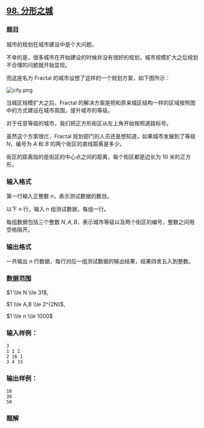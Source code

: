 ## [98\. 分形之城](https://www.acwing.com/problem/content/100/)

### 题目

城市的规划在城市建设中是个大问题。

不幸的是，很多城市在开始建设的时候并没有很好的规划，城市规模扩大之后规划不合理的问题就开始显现。

而这座名为 Fractal 的城市设想了这样的一个规划方案，如下图所示：

![city.png](/media/article/image/2019/01/07/19_1ac25efe11-city.png)

当城区规模扩大之后，Fractal 的解决方案是把和原来城区结构一样的区域按照图中的方式建设在城市周围，提升城市的等级。

对于任意等级的城市，我们把正方形街区从左上角开始按照道路标号。

虽然这个方案很烂，Fractal 规划部门的人员还是想知道，如果城市发展到了等级 $N$，编号为 $A$ 和 $B$ 的两个街区的直线距离是多少。

街区的距离指的是街区的中心点之间的距离，每个街区都是边长为 $10$ 米的正方形。

### 输入格式

第一行输入正整数 $n$，表示测试数据的数目。

以下 $n$ 行，输入 $n$ 组测试数据，每组一行。

每组数据包括三个整数 $N, A, B$，表示城市等级以及两个街区的编号，整数之间用空格隔开。

### 输出格式

一共输出 $n$ 行数据，每行对应一组测试数据的输出结果，结果四舍五入到整数。

### 数据范围

$1 \\le N \\le 31$,

$1 \\le A,B \\le 2^{2N}$,

$1 \\le n \\le 1000$

### 输入样例：

```
3
1 1 2
2 16 1
3 4 33
```

### 输出样例：

```
10
30
50
```

### 题解

